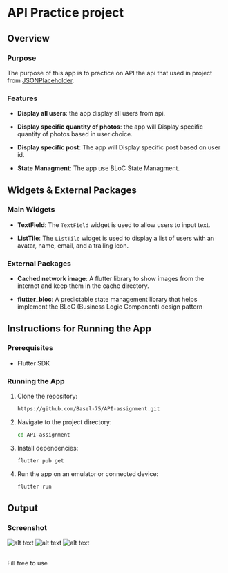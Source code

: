 # API Practice project

## Overview

### Purpose
The purpose of this app is to practice on API the api that used in project from [JSONPlaceholder](https://jsonplaceholder.typicode.com/).

### Features

- **Display all users**: the app display all users from api.
 
- **Display specific quantity of photos**: the app will Display specific quantity of photos based in user choice.
  
- **Display specific post**: The app will Display specific post based on user id.
  
- **State Managment**: The app use BLoC State Managment.

## Widgets & External Packages

### Main Widgets
- **TextField**: The `TextField` widget is used to allow users to input text.

- **ListTile**: The `ListTile` widget is used to display a list of users with an avatar, name, email, and a trailing icon.

### External Packages
- **Cached network image**: A flutter library to show images from the internet and keep them in the cache directory.

- **flutter_bloc**: A predictable state management library that helps implement the BLoC (Business Logic Component) design pattern

## Instructions for Running the App

### Prerequisites
- Flutter SDK

### Running the App
1. Clone the repository: 
   ```bash
   https://github.com/Basel-75/API-assignment.git
2. Navigate to the project directory: 
   ```bash
   cd API-assignment

3. Install dependencies: 
   ```bash
   flutter pub get

4. Run the app on an emulator or connected device: 
   ```bash
   flutter run


## Output

### Screenshot

![alt text](assets/readme/image.png)
![alt text](assets/readme/image-2.png)
![alt text](assets/readme/image-1.png)


##
Fill free to use

